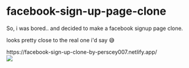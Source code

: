 # facebook-sign-up-page-clone

<p>So, i was bored.. and decided to make a facebook signup page clone.</p>
<p>looks pretty close to the real one i'd say &#128517;</p>
https://facebook-sign-up-clone-by-perscey007.netlify.app/
<br>
<img src="https://github.com/perscey007/facebook-sign-up-page-clone/blob/main/Screenshot%20(43).png">
